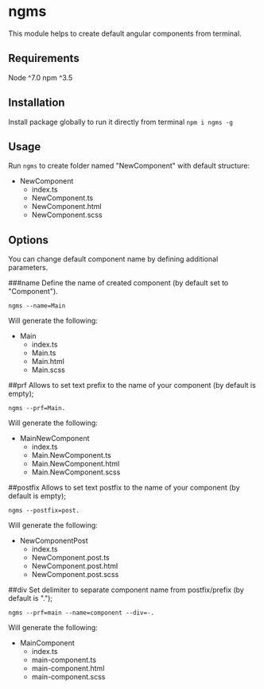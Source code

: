 # ngms

This module helps to create default angular components from terminal.

## Requirements
Node ^7.0
npm ^3.5

## Installation

Install package globally to run it directly from terminal `npm i ngms -g`

## Usage

Run `ngms` to create folder named "NewComponent" with default structure:

* NewComponent 
    * index.ts
    * NewComponent.ts
    * NewComponent.html
    * NewComponent.scss
    
## Options

You can change default component name by defining additional parameters.

###name
Define the name of created component (by default set to "Component").
 
 ```
 ngms --name=Main
 ```
 
 Will generate the following:
 
* Main
    * index.ts
    * Main.ts
    * Main.html
    * Main.scss


##prf
 Allows to set text prefix to the name of your component (by default is empty);
 
  ```
  ngms --prf=Main.
  ```
  
  Will generate the following:
  
 * MainNewComponent
     * index.ts
     * Main.NewComponent.ts
     * Main.NewComponent.html
     * Main.NewComponent.scss
 
##postfix
 Allows to set text postfix to the name of your component (by default is empty);
 
  ```
  ngms --postfix=post.
  ```
  
  Will generate the following:
  
 * NewComponentPost
     * index.ts
     * NewComponent.post.ts
     * NewComponent.post.html
     * NewComponent.post.scss

##div
 Set delimiter to separate component name from postfix/prefix (by default is ".");
 
  ```
  ngms --prf=main --name=component --div=-.
  ```
  
  Will generate the following:
  
 * MainComponent
     * index.ts
     * main-component.ts
     * main-component.html
     * main-component.scss
